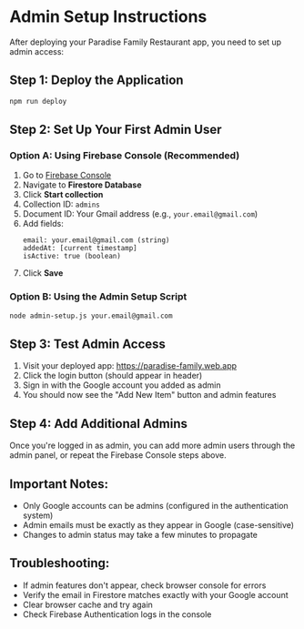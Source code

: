 # Admin Setup Instructions

After deploying your Paradise Family Restaurant app, you need to set up admin access:

## Step 1: Deploy the Application
```bash
npm run deploy
```

## Step 2: Set Up Your First Admin User

### Option A: Using Firebase Console (Recommended)
1. Go to [Firebase Console](https://console.firebase.google.com/project/paradise-family)
2. Navigate to **Firestore Database**
3. Click **Start collection**
4. Collection ID: `admins`
5. Document ID: Your Gmail address (e.g., `your.email@gmail.com`)
6. Add fields:
   ```
   email: your.email@gmail.com (string)
   addedAt: [current timestamp]
   isActive: true (boolean)
   ```
7. Click **Save**

### Option B: Using the Admin Setup Script
```bash
node admin-setup.js your.email@gmail.com
```

## Step 3: Test Admin Access
1. Visit your deployed app: https://paradise-family.web.app
2. Click the login button (should appear in header)
3. Sign in with the Google account you added as admin
4. You should now see the "Add New Item" button and admin features

## Step 4: Add Additional Admins
Once you're logged in as admin, you can add more admin users through the admin panel, or repeat the Firebase Console steps above.

## Important Notes:
- Only Google accounts can be admins (configured in the authentication system)
- Admin emails must be exactly as they appear in Google (case-sensitive)
- Changes to admin status may take a few minutes to propagate

## Troubleshooting:
- If admin features don't appear, check browser console for errors
- Verify the email in Firestore matches exactly with your Google account
- Clear browser cache and try again
- Check Firebase Authentication logs in the console